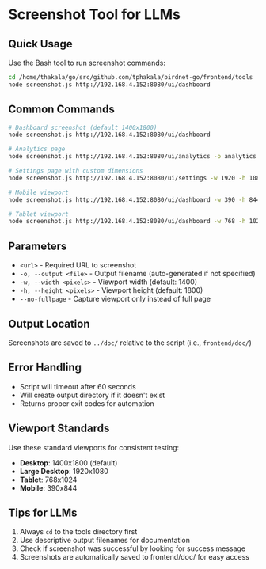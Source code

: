 # Screenshot Tool for LLMs

## Quick Usage

Use the Bash tool to run screenshot commands:

```bash
cd /home/thakala/go/src/github.com/tphakala/birdnet-go/frontend/tools
node screenshot.js http://192.168.4.152:8080/ui/dashboard
```

## Common Commands

```bash
# Dashboard screenshot (default 1400x1800)
node screenshot.js http://192.168.4.152:8080/ui/dashboard

# Analytics page
node screenshot.js http://192.168.4.152:8080/ui/analytics -o analytics.png

# Settings page with custom dimensions
node screenshot.js http://192.168.4.152:8080/ui/settings -w 1920 -h 1080

# Mobile viewport
node screenshot.js http://192.168.4.152:8080/ui/dashboard -w 390 -h 844 -o mobile-dashboard.png

# Tablet viewport
node screenshot.js http://192.168.4.152:8080/ui/dashboard -w 768 -h 1024 -o tablet-dashboard.png
```

## Parameters

- `<url>` - Required URL to screenshot
- `-o, --output <file>` - Output filename (auto-generated if not specified)
- `-w, --width <pixels>` - Viewport width (default: 1400)
- `-h, --height <pixels>` - Viewport height (default: 1800)
- `--no-fullpage` - Capture viewport only instead of full page

## Output Location

Screenshots are saved to `../doc/` relative to the script (i.e., `frontend/doc/`)

## Error Handling

- Script will timeout after 60 seconds
- Will create output directory if it doesn't exist
- Returns proper exit codes for automation

## Viewport Standards

Use these standard viewports for consistent testing:

- **Desktop**: 1400x1800 (default)
- **Large Desktop**: 1920x1080
- **Tablet**: 768x1024
- **Mobile**: 390x844

## Tips for LLMs

1. Always `cd` to the tools directory first
2. Use descriptive output filenames for documentation
3. Check if screenshot was successful by looking for success message
4. Screenshots are automatically saved to frontend/doc/ for easy access